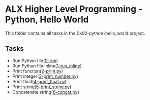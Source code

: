# ALX Higher Level Programming - Python, Hello World

This folder contains all tasks in the 0x00-python-hello_world project.

## Tasks

- Run Python file([0-run](https://github.com/MaxTheDreaded/alx-higher_level_programming/blob/main/0x00-python-hello_world/0-run))
- Run Python file inline([1-run_inline](./1-run_inline))
- Print function([2-print.py](./2-print.py))
- Print integer([3-print_number.py](./3-print_number.py))
- Print float([4-print_float.py](./4-print_float.py))
- Print string([5-print_string.py](./5-print_string.py))
- Concatenate string([6-concat.py](./6-concat.py))
